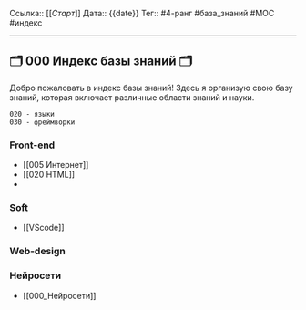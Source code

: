 
Ссылка:: [[_Старт_]]
Дата:: {{date}}
Тег:: #4-ранг #база_знаний #МОС #индекс

---
## 🗂️ 000 Индекс базы знаний 🗂️

Добро пожаловать в индекс базы знаний! Здесь я организую свою базу знаний, которая включает различные области знаний и науки. 

	020 - языки 
	030 - фреймворки

### Front-end

- [[005 Интернет]]
- [[020 HTML]]
- 

### Soft

- [[VScode]]

### Web-design



### Нейросети

- [[000_Нейросети]]


